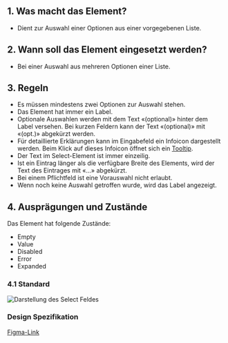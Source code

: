 ## 1. Was macht das Element?
*   Dient zur Auswahl einer Optionen aus einer vorgegebenen Liste.

## 2. Wann soll das Element eingesetzt werden?
*   Bei einer Auswahl aus mehreren Optionen einer Liste.

## 3. Regeln
*   Es müssen mindestens zwei Optionen zur Auswahl stehen.
*   Das Element hat immer ein Label.
*   Optionale Auswahlen werden mit dem Text «(optional)» hinter dem Label versehen. Bei kurzen Feldern kann der Text «(optional)» mit «(opt.)» abgekürzt werden.
*   Für detaillierte Erklärungen kann im Eingabefeld ein Infoicon dargestellt werden. Beim Klick auf dieses Infoicon öffnet sich ein [Tooltip](https://digital.sbb.ch/de/mobile/module/tooltip).
*   Der Text im Select-Element ist immer einzeilig.
*   Ist ein Eintrag länger als die verfügbare Breite des Elements, wird der Text des Eintrages mit «...» abgekürzt.
*   Bei einem Pflichtfeld ist eine Vorauswahl nicht erlaubt.
*   Wenn noch keine Auswahl getroffen wurde, wird das Label angezeigt.

## 4. Ausprägungen und Zustände
Das Element hat folgende Zustände:
*   Empty
*   Value
*   Disabled
*   Error
*   Expanded

### 4.1 Standard
![Darstellung des Select Feldes](https://raw.githubusercontent.com/sbb-design-systems/design-system-mobile-documentation/doku-update/documentation/dropdown/images/ME16_Default.png 'class: image')

### Design Spezifikation
[Figma-Link](https://www.figma.com/file/WOtLIam1xwrqcgnAITsEhV/Design-System-Mobile?node-id=74%3A7358)
